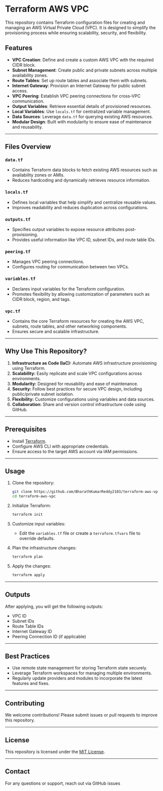# Terraform AWS VPC

This repository contains Terraform configuration files for creating and managing an AWS Virtual Private Cloud (VPC). It is designed to simplify the provisioning process while ensuring scalability, security, and flexibility.

## Features

- **VPC Creation**: Define and create a custom AWS VPC with the required CIDR block.
- **Subnet Management**: Create public and private subnets across multiple availability zones.
- **Route Tables**: Set up route tables and associate them with subnets.
- **Internet Gateway**: Provision an Internet Gateway for public subnet access.
- **VPC Peering**: Establish VPC peering connections for cross-VPC communication.
- **Output Variables**: Retrieve essential details of provisioned resources.
- **Local Variables**: Use `locals.tf` for centralized variable management.
- **Data Sources**: Leverage `data.tf` for querying existing AWS resources.
- **Modular Design**: Built with modularity to ensure ease of maintenance and reusability.

---

## Files Overview

### `data.tf`
- Contains Terraform data blocks to fetch existing AWS resources such as availability zones or AMIs.
- Reduces hardcoding and dynamically retrieves resource information.

### `locals.tf`
- Defines local variables that help simplify and centralize reusable values.
- Improves readability and reduces duplication across configurations.

### `outputs.tf`
- Specifies output variables to expose resource attributes post-provisioning.
- Provides useful information like VPC ID, subnet IDs, and route table IDs.

### `peering.tf`
- Manages VPC peering connections.
- Configures routing for communication between two VPCs.

### `variables.tf`
- Declares input variables for the Terraform configuration.
- Promotes flexibility by allowing customization of parameters such as CIDR block, region, and tags.

### `vpc.tf`
- Contains the core Terraform resources for creating the AWS VPC, subnets, route tables, and other networking components.
- Ensures secure and scalable infrastructure.

---

## Why Use This Repository?

1. **Infrastructure as Code (IaC):** Automate AWS infrastructure provisioning using Terraform.
2. **Scalability:** Easily replicate and scale VPC configurations across environments.
3. **Modularity:** Designed for reusability and ease of maintenance.
4. **Security:** Follow best practices for secure VPC design, including public/private subnet isolation.
5. **Flexibility:** Customize configurations using variables and data sources.
6. **Collaboration:** Share and version control infrastructure code using GitHub.

---

## Prerequisites

- Install [Terraform](https://www.terraform.io/).
- Configure AWS CLI with appropriate credentials.
- Ensure access to the target AWS account via IAM permissions.

---

## Usage

1. Clone the repository:
   ```bash
   git clone https://github.com/BharathKumarReddy2103/terraform-aws-vpc.git
   cd terraform-aws-vpc
   ```

2. Initialize Terraform:
   ```bash
   terraform init
   ```

3. Customize input variables:
   - Edit the `variables.tf` file or create a `terraform.tfvars` file to override defaults.

4. Plan the infrastructure changes:
   ```bash
   terraform plan
   ```

5. Apply the changes:
   ```bash
   terraform apply
   ```

---

## Outputs

After applying, you will get the following outputs:
- VPC ID
- Subnet IDs
- Route Table IDs
- Internet Gateway ID
- Peering Connection ID (if applicable)

---

## Best Practices

- Use remote state management for storing Terraform state securely.
- Leverage Terraform workspaces for managing multiple environments.
- Regularly update providers and modules to incorporate the latest features and fixes.

---

## Contributing

We welcome contributions! Please submit issues or pull requests to improve this repository.

---

## License

This repository is licensed under the [MIT License](LICENSE).

---

## Contact

For any questions or support, reach out via GitHub issues
